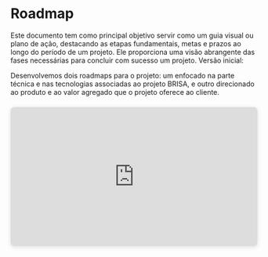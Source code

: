 # **Roadmap**

Este documento tem como principal objetivo servir como um guia visual ou plano de ação, destacando as etapas fundamentais, metas e prazos ao longo do período de um projeto. Ele proporciona uma visão abrangente das fases necessárias para concluir com sucesso um projeto.
Versão inicial:

Desenvolvemos dois roadmaps para o projeto: um enfocado na parte técnica e nas tecnologias associadas ao projeto BRISA, e outro direcionado ao produto e ao valor agregado que o projeto oferece ao cliente.

<div style="position: relative; width: 100%; height: 0; padding-top: 56.2500%;
 padding-bottom: 0; box-shadow: 0 2px 8px 0 rgba(63,69,81,0.16); margin-top: 1.6em; margin-bottom: 0.9em; overflow: hidden;
 border-radius: 8px; will-change: transform;">
  <iframe loading="lazy" style="position: absolute; width: 100%; height: 100%; top: 0; left: 0; border: none; padding: 0;margin: 0;"
    src="https:&#x2F;&#x2F;www.canva.com&#x2F;design&#x2F;DAGAEe9BNYs&#x2F;f7uC9twV2qWQVULL13emRQ&#x2F;view?embed" allowfullscreen="allowfullscreen" allow="fullscreen">
  </iframe>
</div>
<a href="https:&#x2F;&#x2F;www.canva.com&#x2F;design&#x2F;DAGAEe9BNYs&#x2F;f7uC9twV2qWQVULL13emRQ&#x2F;view?utm_content=DAGAEe9BNYs&amp;utm_campaign=designshare&amp;utm_medium=embeds&amp;utm_source=link" target="_blank" rel="noopener"> 